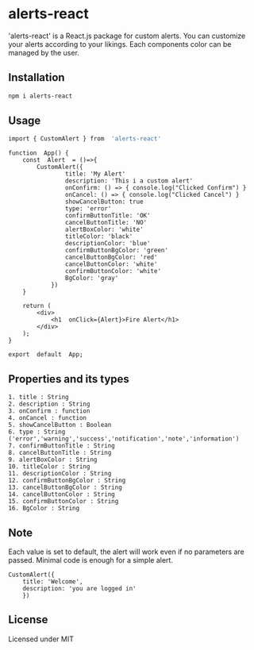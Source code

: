 
# alerts-react

'alerts-react' is a React.js package for custom alerts. You can customize your alerts according to your likings. Each components color can be managed by the user.

## Installation

```sh
npm i alerts-react
```
## Usage

```sh
import { CustomAlert } from  'alerts-react'
```
```
function  App() {
	const  Alert  = ()=>{
		CustomAlert({
				title: 'My Alert'
				description: 'This i a custom alert'
				onConfirm: () => { console.log("Clicked Confirm") }
				onCancel: () => { console.log("Clicked Cancel") }
				showCancelButton: true
				type: 'error'
				confirmButtonTitle: 'OK'
				cancelButtonTitle: 'NO'
				alertBoxColor: 'white'
				titleColor: 'black'
				descriptionColor: 'blue'
				confirmButtonBgColor: 'green'
				cancelButtonBgColor: 'red'
				cancelButtonColor: 'white'
				confirmButtonColor: 'white'
				BgColor: 'gray'
			})
	}
	
	return (
		<div>
			<h1  onClick={Alert}>Fire Alert</h1>
		</div>
	);
}

export  default  App;
```
## Properties and its types
	1. title : String
	2. description : String
	3. onConfirm : function
	4. onCancel : function
	5. showCancelButton : Boolean
	6. type : String   ('error','warning','success','notification','note','information')
	7. confirmButtonTitle : String
	8. cancelButtonTitle : String
	9. alertBoxColor : String
	10. titleColor : String
	11. descriptionColor : String
	12. confirmButtonBgColor : String
	13. cancelButtonBgColor : String
	14. cancelButtonColor : String
	15. confirmButtonColor : String
	16. BgColor : String
## Note
Each value is set to default, the alert will work even if no parameters are passed.
Minimal code is enough for a simple alert.
```
CustomAlert({
	title: 'Welcome',
	description: 'you are logged in'
	})
```
## License
Licensed under MIT